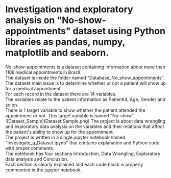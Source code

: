 # Investigation and exploratory analysis on "No-show-appointments" dataset using Python libraries as pandas, numpy, matplotlib and seaborn.     
No-show-appointments is a dataset containing information about more than 110k medical appointments in Brazil.  
The dataset is inside the folder named "Database_No_show_appointments".  
The dataset main issue is to determine whether or not a patient will show up for a medical appointment.  
For each record in the dataset there are 14 variables.  
The variables relate to the patient information as PatientId, Age, Gender and so on.  
There is 1 target variable to show whether the patient attended the appointment or not. This target variable is named "No-show".  
![Dataset_Sample](Dataset Sample.png)
The project is about data wrangling and exploratory data analysis on the variables and their relations that affect the patient's ability to show up for the appointment.  
The project is written in a single jupyter notebook named "Investigate_a_Dataset.ipynb" that contains explanation and Python code with proper comments.  
The notebook has four sections Introduction, Data Wrangling, Exploratory data analysis and Conclusion.  
Each section is clearly explained and each code block is properly commented in the jupyter notebook.  
